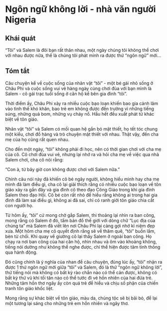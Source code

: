 # Ngôn ngữ không lời - nhà văn người Nigeria

## Khái quát

“Tôi” và Salem là đôi bạn rất thân nhau, một ngày chúng tôi không thể chơi với nhau được nữa, thế là chúng tôi phát minh ra được thứ “ngôn ngữ” mới...

## Tóm tắt

Câu chuyện kể về cuộc sống của nhân vật “tôi” - một bé gái nhỏ sống ở Châu Phi và cuộc sống vui vẻ hàng ngày cùng chơi đùa với bạn mình là Salem - cô gái trạc tuổi sống ở căn hộ kề bên gia đình “tôi”. 

Thời điểm ấy, Châu Phi xảy ra nhiều cuộc bạo loạn khiến bao gia cảnh lâm vào tình thế khó khăn, bao trẻ em không được đến trường vì những tiếng súng, những quả bom, những vụ cháy nổ. Hầu hết đều xuất phát từ khác biệt về tôn giáo. 

Nhân vật “tôi” và Salem có mối quan hệ gắn bó mật thiết, họ tết tóc chung một kiểu, chơi đồ hàng và trò chuyện mật thiết với nhau. Thật vậy, đến cha mẹ của họ cũng rất quen nhau. 

Cho đến một ngày, “tôi” không phải đi học, nên có thời gian chơi với cha mẹ của cô. Cô chơi đùa vui vẻ, nhưng lại nhớ ra và hỏi cha mẹ về việc qua nhà Salem chơi, cha cô nói rằng: 

“Con à, từ bây giờ con không được chơi với Salem nữa.”

Chính câu nói này đã khiến cô bé ngây người, không hiểu mình hay cha mẹ mình đã làm điều gì, cha cô lại giải thích rằng có nhiều cuộc bạo loạn về tôn giáo xảy ra gần đây và gia đình cô theo đạo Công Giáo trong khi gia đình Salem theo đạo Hồi. Cô bé còn rất nhỏ để hiểu rằng không ai trong hai gia đinh đã làm sai điều gì, không ai đã sai, chỉ có ranh giới tôn giáo chia cắt con người họ. 

Từ hôm ấy, “tôi” cứ mong chờ gắp Salem, thi thoảng lại nhìn ra ban công, mong rằng có Salem ở đó, tấm bản đồ thế giới với dòng chữ “Lục địa của chúng ta” mà Salem đã viết lên nơi Châu Phi lại càng gợi nhớ kỉ niệm đẹp xưa. Một hôm cha mẹ cô quyết định rằng sẽ về thăm quê, “tôi” buồn lắm, bèn từ chối. Khi quay về giường cô lại thấy Salem ở ngoài ban công. Họ chạy ra nơi ban công của hai căn hộ, nhìn nhau và ôm vào khoảng không, tiếng nói dường như không thể nghe được, chỉ thể hiện được tâm tình thông qua hành động. 

Đó cũng chính là ý nghĩa của nhan đề câu chuyện, đúng lúc ấy, “tôi” nhận ra được 1 thứ ngôn ngữ mới giữa “tôi” và Salem, đó là thứ “ngôn ngữ không lời”, thứ tiếng nói mà không có bất kỳ rào chắn nào có thể cản được, không có bất kỳ thứ vũ khí tối tân nào có thể tước đi vẻ hồn nhiên của hai đứa trẻ. Những tâm hồn thơ ngây ấy còn quá trẻ để hiểu và chịu số phận của chiến tranh tôn giáo khốc liệt. 

Mong rằng sự khác biệt về tôn giáo, màu da, chủng tộc sẽ bị bãi bỏ, để lại một tương lại sáng cho những trẻ em hồn nhiên và ngây thơ.
